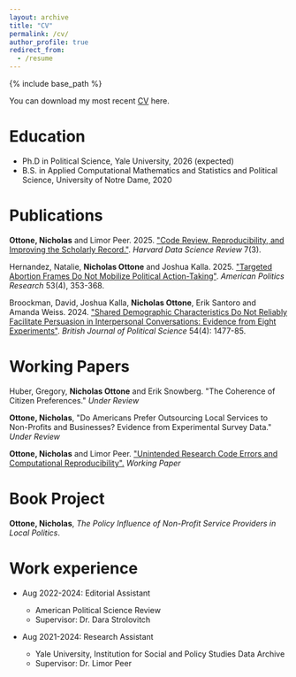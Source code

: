 ```yaml
---
layout: archive
title: "CV"
permalink: /cv/
author_profile: true
redirect_from:
  - /resume
---
```


{% include base_path %}

You can download my most recent [CV](https://nottone.github.io/files/Ottone_Nicholas_CV.pdf) here.

Education
======
* Ph.D in Political Science, Yale University, 2026 (expected)
* B.S. in Applied Computational Mathematics and Statistics and Political Science, University of Notre Dame, 2020

Publications
======
**Ottone, Nicholas** and Limor Peer. 2025. ["Code Review, Reproducibility, and Improving the Scholarly Record."](https://hdsr.mitpress.mit.edu/pub/suy0nbh5/release/1?readingCollection=2472e026). *Harvard Data Science Review* 7(3).

Hernandez, Natalie, **Nicholas Ottone** and Joshua Kalla. 2025. ["Targeted Abortion Frames Do Not Mobilize Political Action-Taking"](https://journals.sagepub.com/doi/full/10.1177/1532673X251324137). *American Politics Research* 53(4), 353-368.

Broockman, David, Joshua Kalla, **Nicholas Ottone**, Erik Santoro and Amanda Weiss. 2024. ["Shared Demographic Characteristics Do Not Reliably Facilitate Persuasion in Interpersonal Conversations: Evidence from Eight Experiments"](https://www.cambridge.org/core/journals/british-journal-of-political-science/article/shared-demographic-characteristics-do-not-reliably-facilitate-persuasion-in-interpersonal-conversations-evidence-from-eight-experiments/6B7FA4A2CC36C4362C103BFDF97FB88C). *British Journal of Political Science* 54(4): 1477-85.

Working Papers
======
Huber, Gregory, **Nicholas Ottone** and Erik Snowberg. "The Coherence of Citizen Preferences." *Under Review*

**Ottone, Nicholas**, "Do Americans Prefer Outsourcing Local Services to Non-Profits and Businesses? Evidence from Experimental Survey Data." *Under Review*

**Ottone, Nicholas** and Limor Peer. ["Unintended Research Code Errors and Computational Reproducibility".](https://osf.io/preprints/metaarxiv/rv6xd_v1) *Working Paper*

Book Project
======
**Ottone, Nicholas**, *The Policy Influence of Non-Profit Service Providers in Local Politics*. 

Work experience
======
* Aug 2022-2024: Editorial Assistant
  * American Political Science Review
  * Supervisor: Dr. Dara Strolovitch

* Aug 2021-2024: Research Assistant
  * Yale University, Institution for Social and Policy Studies Data Archive
  * Supervisor: Dr. Limor Peer

